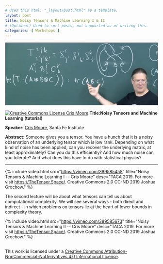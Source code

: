 ```yaml
---
# Uses this html: "_layout/post.html" as a template.
layout: post 
title: Noisy Tensors & Machine Learning I & II
# (Optional) Used to sort posts, not supported as of writing this.
categories: [ Workshops ]
---
```


![Tensors and Operators](/uploads/images/Moore.png)


<a rel="license" href="http://creativecommons.org/licenses/by-nc-nd/4.0/">
<img alt="Creative Commons License" style="border-width:0" src="https://i.creativecommons.org/l/by-nc-nd/4.0/88x31.png" />
Cris Moore</a>

<a name="Moore" />
<b>Title:Noisy Tensors and Machine Learning (tutorial)</b>

**Speaker:** <a href="http://tuvalu.santafe.edu/~moore/">Cris Moore</a>, Santa Fe Institute

**Abstract:** Someone gives you a tensor. You have a hunch that it is a noisy observation of an underlying tensor which is low rank. Depending on what kind of noise has been applied, can you recover the underlying matrix, at least approximately? Can you do this efficiently? And how much noise can you tolerate? And what does this have to do with statistical physics?


---

 {% 
    include video.html
    src="https://vimeo.com/389585458"
    title="Noisy Tensors & Machine Learning I -- Cris Moore"
    desc="TACA 2019. For more visit https://TheTensor.Space/. Creative Commons 2.0 CC-ND 2019 Joshua Grochow."
  %}


The second lecture will be about what tensors can tell us about computational complexity. We will see several ways - both direct and indirect - in which problems on tensors lie at the heart of lower bounds in complexity theory.

{% 
    include video.html
    src="https://vimeo.com/389585673"
    title="Noisy Tensors & Machine Learning II -- Cris Moore"
    desc="TACA 2019. For more visit https://TheTensor.Space/. Creative Commons 2.0 CC-ND 2019 Joshua Grochow."
  %}


<br />This work is licensed under a <a rel="license" href="http://creativecommons.org/licenses/by-nc-nd/4.0/">Creative Commons Attribution-NonCommercial-NoDerivatives 4.0 International License</a>.
